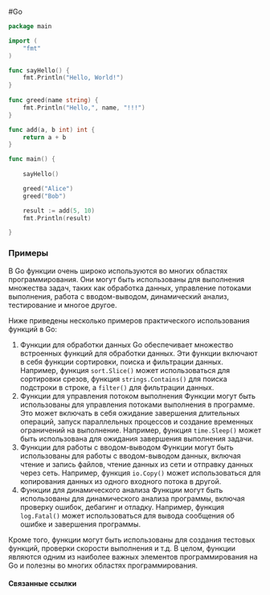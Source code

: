 #Go 
```go
package main

import (
    "fmt"
)

func sayHello() {
    fmt.Println("Hello, World!")
}
  
func greed(name string) {
    fmt.Println("Hello,", name, "!!!")
}

func add(a, b int) int {
    return a + b
}

func main() {
  
    sayHello()

    greed("Alice")
    greed("Bob")

    result := add(5, 10)
    fmt.Println(result)

}
```

### Примеры
В Go функции очень широко используются во многих областях программирования. Они могут быть использованы для выполнения множества задач, таких как обработка данных, управление потоками выполнения, работа с вводом-выводом, динамический анализ, тестирование и многое другое. 

Ниже приведены несколько примеров практического использования функций в Go: 

1. Функции для обработки данных Go обеспечивает множество встроенных функций для обработки данных. Эти функции включают в себя функции сортировки, поиска и фильтрации данных. Например, функция `sort.Slice()` может использоваться для сортировки срезов, функция `strings.Contains()` для поиска подстроки в строке, а `filter()` для фильтрации данных. 
2. Функции для управления потоком выполнения Функции могут быть использованы для управления потоками выполнения в программе. Это может включать в себя ожидание завершения длительных операций, запуск параллельных процессов и создание временных ограничений на выполнение. Например, функция `time.Sleep()` может быть использована для ожидания завершения выполнения задачи. 
3. Функции для работы с вводом-выводом Функции могут быть использованы для работы с вводом-выводом данных, включая чтение и запись файлов, чтение данных из сети и отправку данных через сеть. Например, функция `io.Copy()` может использоваться для копирования данных из одного входного потока в другой. 
4. Функции для динамического анализа Функции могут быть использованы для динамического анализа программы, включая проверку ошибок, дебагинг и отладку. Например, функция `log.Fatal()` может использоваться для вывода сообщения об ошибке и завершения программы. 

Кроме того, функции могут быть использованы для создания тестовых функций, проверки скорости выполнения и т.д. В целом, функции являются одним из наиболее важных элементов программирования на Go и полезны во многих областях программирования.
#### Связанные ссылки

